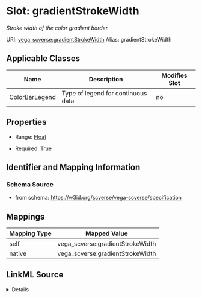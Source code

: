 

# Slot: gradientStrokeWidth 


_Stroke width of the color gradient border._





URI: [vega_scverse:gradientStrokeWidth](https://w3id.org/scverse/vega-scverse/gradientStrokeWidth)
Alias: gradientStrokeWidth

<!-- no inheritance hierarchy -->





## Applicable Classes

| Name | Description | Modifies Slot |
| --- | --- | --- |
| [ColorBarLegend](ColorBarLegend.md) | Type of legend for continuous data |  no  |







## Properties

* Range: [Float](Float.md)

* Required: True





## Identifier and Mapping Information







### Schema Source


* from schema: https://w3id.org/scverse/vega-scverse/specification




## Mappings

| Mapping Type | Mapped Value |
| ---  | ---  |
| self | vega_scverse:gradientStrokeWidth |
| native | vega_scverse:gradientStrokeWidth |




## LinkML Source

<details>
```yaml
name: gradientStrokeWidth
description: Stroke width of the color gradient border.
from_schema: https://w3id.org/scverse/vega-scverse/specification
rank: 1000
alias: gradientStrokeWidth
owner: ColorBarLegend
domain_of:
- ColorBarLegend
range: float
required: true

```
</details>